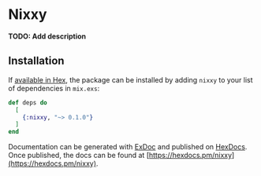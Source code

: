 # Nixxy

**TODO: Add description**

## Installation

If [available in Hex](https://hex.pm/docs/publish), the package can be installed
by adding `nixxy` to your list of dependencies in `mix.exs`:

```elixir
def deps do
  [
    {:nixxy, "~> 0.1.0"}
  ]
end
```

Documentation can be generated with [ExDoc](https://github.com/elixir-lang/ex_doc)
and published on [HexDocs](https://hexdocs.pm). Once published, the docs can
be found at [https://hexdocs.pm/nixxy](https://hexdocs.pm/nixxy).

